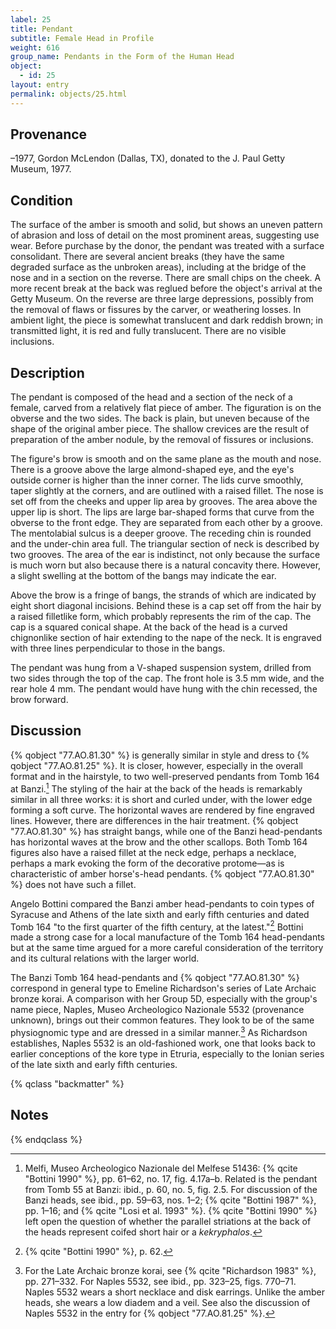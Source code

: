 ```yaml
---
label: 25
title: Pendant
subtitle: Female Head in Profile
weight: 616
group_name: Pendants in the Form of the Human Head
object:
  - id: 25
layout: entry
permalink: objects/25.html
---
```


## Provenance

–1977, Gordon McLendon (Dallas, TX), donated to the J. Paul Getty Museum, 1977.

## Condition

The surface of the amber is smooth and solid, but shows an uneven pattern of abrasion and loss of detail on the most prominent areas, suggesting use wear. Before purchase by the donor, the pendant was treated with a surface consolidant. There are several ancient breaks (they have the same degraded surface as the unbroken areas), including at the bridge of the nose and in a section on the reverse. There are small chips on the cheek. A more recent break at the back was reglued before the object's arrival at the Getty Museum. On the reverse are three large depressions, possibly from the removal of flaws or fissures by the carver, or weathering losses. In ambient light, the piece is somewhat translucent and dark reddish brown; in transmitted light, it is red and fully translucent. There are no visible inclusions.

## Description

The pendant is composed of the head and a section of the neck of a female, carved from a relatively flat piece of amber. The figuration is on the obverse and the two sides. The back is plain, but uneven because of the shape of the original amber piece. The shallow crevices are the result of preparation of the amber nodule, by the removal of fissures or inclusions.

The figure's brow is smooth and on the same plane as the mouth and nose. There is a groove above the large almond-shaped eye, and the eye's outside corner is higher than the inner corner. The lids curve smoothly, taper slightly at the corners, and are outlined with a raised fillet. The nose is set off from the cheeks and upper lip area by grooves. The area above the upper lip is short. The lips are large bar-shaped forms that curve from the obverse to the front edge. They are separated from each other by a groove. The mentolabial sulcus is a deeper groove. The receding chin is rounded and the under-chin area full. The triangular section of neck is described by two grooves. The area of the ear is indistinct, not only because the surface is much worn but also because there is a natural concavity there. However, a slight swelling at the bottom of the bangs may indicate the ear.

Above the brow is a fringe of bangs, the strands of which are indicated by eight short diagonal incisions. Behind these is a cap set off from the hair by a raised filletlike form, which probably represents the rim of the cap. The cap is a squared conical shape. At the back of the head is a curved chignonlike section of hair extending to the nape of the neck. It is engraved with three lines perpendicular to those in the bangs.

The pendant was hung from a V-shaped suspension system, drilled from two sides through the top of the cap. The front hole is 3.5 mm wide, and the rear hole  4 mm. The pendant would have hung with the chin recessed, the brow forward.

## Discussion

{% qobject "77.AO.81.30" %} is generally similar in style and dress to {% qobject "77.AO.81.25" %}. It is closer, however, especially in the overall format and in the hairstyle, to two well-preserved pendants from Tomb 164 at Banzi.[^1] The styling of the hair at the back of the heads is remarkably similar in all three works: it is short and curled under, with the lower edge forming a soft curve. The horizontal waves are rendered by fine engraved lines. However, there are differences in the hair treatment. {% qobject "77.AO.81.30" %} has straight bangs, while one of the Banzi head-pendants has horizontal waves at the brow and the other scallops. Both Tomb 164 figures also have a raised fillet at the neck edge, perhaps a necklace, perhaps a mark evoking the form of the decorative protome—as is characteristic of amber horse's-head pendants. {% qobject "77.AO.81.30" %} does not have such a fillet.

Angelo Bottini compared the Banzi amber head-pendants to coin types of Syracuse and Athens of the late sixth and early fifth centuries and dated Tomb 164 "to the first quarter of the fifth century, at the latest."[^2] Bottini made a strong case for a local manufacture of the Tomb 164 head-pendants but at the same time argued for a more careful consideration of the territory and its cultural relations with the larger world.

The Banzi Tomb 164 head-pendants and {% qobject "77.AO.81.30" %} correspond in general type to Emeline Richardson's series of Late Archaic bronze korai. A comparison with her Group 5D, especially with the group's name piece, Naples, Museo Archeologico Nazionale 5532 (provenance unknown), brings out their common features. They look to be of the same physiognomic type and are dressed in a similar manner.[^3] As Richardson establishes, Naples 5532 is an old-fashioned work, one that looks back to earlier conceptions of the kore type in Etruria, especially to the Ionian series of the late sixth and early fifth centuries.

{% qclass "backmatter" %}
## Notes
{% endqclass %}

[^1]: Melfi, Museo Archeologico Nazionale del Melfese 51436: {% qcite "Bottini 1990" %}, pp. 61–62, no. 17, fig. 4.17a–b. Related is the pendant from Tomb 55 at Banzi: ibid., p. 60, no. 5, fig. 2.5. For discussion of the Banzi heads, see ibid., pp. 59–63, nos. 1–2; {% qcite "Bottini 1987" %}, pp. 1–16; and {% qcite "Losi et al. 1993" %}. {% qcite "Bottini 1990" %} left open the question of whether the parallel striations at the back of the heads represent coifed short hair or a *kekryphalos*.

[^2]: {% qcite "Bottini 1990" %}, p. 62.

[^3]: For the Late Archaic bronze korai, see {% qcite "Richardson 1983" %}, pp. 271–332. For Naples 5532, see ibid., pp. 323–25, figs. 770–71. Naples 5532 wears a short necklace and disk earrings. Unlike the amber heads, she wears a low diadem and a veil. See also the discussion of Naples 5532 in the entry for {% qobject "77.AO.81.25" %}.
